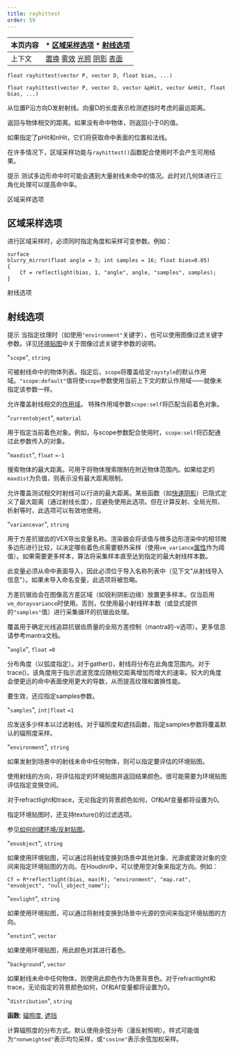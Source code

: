 ```yaml
---
title: rayhittest
order: 59
---
```

| 本页内容 | * [区域采样选项](#区域采样选项) * [射线选项](#射线选项) |
| --- | --- |
| 上下文 | [置换](../contexts/displace.html) [雾效](../contexts/fog.html) [光照](../contexts/light.html) [阴影](../contexts/shadow.html) [表面](../contexts/surface.html) |

`float rayhittest(vector P, vector D, float bias, ...)`

`float rayhittest(vector P, vector D, vector &pHit, vector &nHit, float bias, ...)`

从位置P沿方向D发射射线。向量D的长度表示检测遮挡时考虑的最远距离。

返回与物体相交的距离。如果没有命中物体，则返回小于0的值。

如果指定了pHit和nHit，它们将获取命中表面的位置和法线。

在许多情况下，区域采样功能与`rayhittest()`函数配合使用时不会产生可用结果。

提示
测试多边形命中时可能会遇到大量射线未命中的情况。此时对几何体进行三角化处理可以提高命中率。

区域采样选项

## 区域采样选项

进行区域采样时，必须同时指定角度和采样可变参数。例如：

```vex
surface
blurry_mirror(float angle = 3; int samples = 16; float bias=0.05)
{
    Cf = reflectlight(bias, 1, "angle", angle, "samples", samples);
}
```

射线选项

## 射线选项

提示
当指定纹理时（如使用`"environment"`关键字），也可以使用图像过滤关键字参数。详见[环境贴图](../texturing/environment "返回环境纹理的颜色")中关于图像过滤关键字参数的说明。

"`scope`",
`string`

可被射线命中的物体列表。指定后，`scope`将覆盖给定`raystyle`的默认作用域。`"scope:default"`值将使`scope`参数使用当前上下文的默认作用域——就像未指定该参数一样。

允许覆盖射线相交的[作用域](../contexts/shading_contexts.html#scope)。
特殊作用域参数`scope:self`将匹配当前着色对象。

"`currentobject`",
`material`

用于指定当前着色对象。例如，与scope参数配合使用时，`scope:self`将匹配通过此参数传入的对象。

"`maxdist`",
`float`
`=-1`

搜索物体的最大距离。可用于将物体搜索限制在附近物体范围内。如果给定的`maxdist`为负值，则表示没有最大距离限制。

允许覆盖测试相交时射线可以行进的最大距离。某些函数（如[快速阴影](../light/fastshadow "从位置P沿方向D发射射线")）已隐式定义了最大距离（通过射线长度），应避免使用此选项。但在计算反射、全局光照、折射等时，此选项可以有效地使用。

"`variancevar`",
`string`

用于方差抗锯齿的VEX导出变量名称。渲染器会将该值与微多边形渲染中的相邻微多边形进行比较，以决定哪些着色点需要额外采样（使用`vm_variance`[属性](../../props/index.html "属性允许您设置灵活强大的渲染、着色、光照和相机参数层次结构")作为阈值）。如果需要更多样本，算法将采集样本直至达到指定的最大射线样本数。

此变量必须从命中表面导入，因此必须位于导入名称列表中（见下文"从射线导入信息"）。如果未导入命名变量，此选项将被忽略。

方差抗锯齿会在图像高方差区域（如锐利阴影边缘）放置更多样本。仅当启用`vm_dorayvariance`时使用。否则，仅使用最小射线样本数（或显式提供的`"samples"`值）进行采集循环的抗锯齿处理。

覆盖用于确定光线追踪抗锯齿质量的全局方差控制（mantra的-v选项）。更多信息请参考mantra文档。

"`angle`",
`float`
`=0`

分布角度（以弧度指定）。对于gather()，射线将分布在此角度范围内。对于trace()，该角度用于指示滤波宽度应随相交距离增加而增大的速率。较大的角度会使更远的命中表面使用更大的导数，从而提高纹理和置换性能。

要生效，还应指定samples参数。

"`samples`",
`int|float`
`=1`

应发送多少样本以过滤射线。对于辐照度和遮挡函数，指定samples参数将覆盖默认的辐照度采样。

"`environment`",
`string`

如果发射到场景中的射线未命中任何物体，则可以指定要评估的环境贴图。

使用射线的方向，将评估指定的环境贴图并返回结果颜色。很可能需要为环境贴图评估指定变换空间。

对于refractlight和trace，无论指定的背景颜色如何，Of和Af变量都将设置为0。

指定环境贴图时，还支持texture()的过滤选项。

参见[如何创建环境/反射贴图](../../render/envmaps.html)。

"`envobject`",
`string`

如果使用环境贴图，可以通过将射线变换到场景中其他对象、光源或雾效对象的空间来指定环境贴图的方向。在Houdini中，可以使用空对象来指定方向。例如：

```vex
Cf = R*reflectlight(bias, max(R), "environment", "map.rat", "envobject", "null_object_name");
```

"`envlight`",
`string`

如果使用环境贴图，可以通过将射线变换到场景中光源的空间来指定环境贴图的方向。

"`envtint`",
`vector`

如果使用环境贴图，用此颜色对其进行着色。

"`background`",
`vector`

如果射线未命中任何物体，则使用此颜色作为场景背景色。对于refractlight和trace，无论指定的背景颜色如何，Of和Af变量都将设置为0。

"`distribution`",
`string`

**函数**: [辐照度](./irradiance "计算点P处法线为N的辐照度（全局光照）"), [遮挡](./occlusion "计算环境光遮挡")

计算辐照度的分布方式。默认使用余弦分布（漫反射照明）。样式可能值为`"nonweighted"`表示均匀采样，或`"cosine"`表示余弦加权采样。

